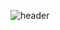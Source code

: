 ![header](https://capsule-render.vercel.app/api?type=waving&color=auto&height=300&section=header&text=Bambinya&fontSize=75&fontAlign=80)